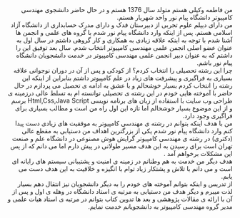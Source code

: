 <div dir="rtl">
    من فاطمه وکیلی هستم متولد سال 1376 هستم و در حال حاضر دانشجوی مهندسی کامپیوتر دانشگاه پیام نور واحد شهریار هستم.
<br>
من دارای دیپلم علوم تجربی از دبیرستان فدک و دارای مدرک حسابداری از دانشگاه آزاد اسلامی هستم.
پس از اینکه وارد دانشگاه پیام نور شدم با گروه های علمی و انجمن ها آشنا شدم با توجه به اینکه علاقه زیادی به همکاری و کار گروهی داشتم در سال اول به عنوان عضو اصلی انجمن علمی مهندسی کامپیوتر انتخاب شدم. سال بعد توفیق این را داشتم که به عنوان دبیر انجمن علمی مهندسی کامپیوتر در خدمت دانشجویان دانشگاه پیام نور باشم.
<br>
چرا این رشته تحصیلی را انتخاب کردم؟ از کودکی و پس از آن در دوران نوجوانی علاقه بسیاری به فراگیری و پیشرفت های زیاد در علم کامپیوتر داشتم بنابراین از اینکه این رشته را انتخاب کردم بسیار خوشحالم و با عشق به ادامه ی تحصیل می پردازم در حال حاضر با آموخته هایی خودم در این رشته ی تحصیلی توانسته ام به تسلط عالی درزمینه ی طراحی وب سایت با استفاده از زبان های برنامه نویسی
Html,Css,Java Script برسم و از این موضوع بسیار خوشحالم اما تازه این اول راه من است و مطالب بسیاری برای فراگیری وجود دارد.
<br>
من با هدف اینکه بتوانم در رشته ی مهندسی کامپیوتر به موفقیت های زیادی دست پیدا کنم وارد دانشگاه پیام نور شدم یکی از بزرگترین اهداف من دستیابی به مقطع عالی (دکتری) در رشته ی مهندسی کامپیوتر گرایش هوش مصنوعی در دانشگاه علم و صنعت تهران است برای رسیدن به این هدف مسیر طولانی در پیش دارم اما می دانم که از پس این مشکلات برخواهم آمد .
<br>
هدف دیگر من خدمت به هم وطنانم در زمینه ی امنیت و پشتیبانی سیستم های رایانه ای است و می دانم با تلاش و پشتکار زیاد توام با انگیزه و خلاقیت به این هدف دست می یابم.
<br>
از تدریس  و اینکه بتوانم آموخته های خودم را به دیگر دانشجویان نیز انتقال دهم بسیار لذت میبرم و دیگر هدف من دستیابی به مرتبه ی استاد دانشگاه در وهله ی اول و پس از آن با ارائه ی مقالات پژوهشی و بعد ها تدوین کتاب بتوانم در مرتبه ی استاد هیات علمی و مدیر گروه مهندسی کامپیوتر به دانشجویانم خدمت نمایم. 
</div>
